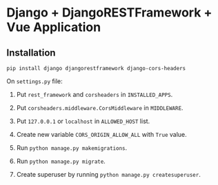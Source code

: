 # Django + DjangoRESTFramework + Vue Application

## Installation

`pip install django djangorestframework django-cors-headers`

On `settings.py` file:

1. Put `rest_framework` and `corsheaders` in `INSTALLED_APPS`.

2. Put `corsheaders.middleware.CorsMiddleware` in `MIDDLEWARE`.

3. Put `127.0.0.1` or `localhost` in `ALLOWED_HOST` list.

4. Create new variable `CORS_ORIGIN_ALLOW_ALL` with `True` value.

5. Run `python manage.py makemigrations`.

6. Run `python manage.py migrate`.

7. Create superuser by running `python manage.py createsuperuser`.
